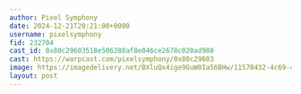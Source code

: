```yaml
---
author: Pixel Symphony
date: 2024-12-21T20:21:00+0000
username: pixelsymphony
fid: 232704
cast_id: 0x80c29603518e506288af8e046ce2678c020ad980
cast: https://warpcast.com/pixelsymphony/0x80c29603
image: https://imagedelivery.net/BXluQx4ige9GuW0Ia56BHw/11570432-4c69-43ab-d2ac-38afb01a0900/original
layout: post
---
```

  

<img src='https://imagedelivery.net/BXluQx4ige9GuW0Ia56BHw/11570432-4c69-43ab-d2ac-38afb01a0900/original' alt='' referrerpolicy='no-referrer'/>